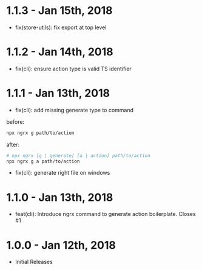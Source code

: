 # 1.1.3 - Jan 15th, 2018

* fix(store-utils): fix export at top level

# 1.1.2 - Jan 14th, 2018

* fix(cli): ensure action type is valid TS identifier

# 1.1.1 - Jan 13th, 2018

* fix(cli): add missing generate type to command

before:

```sh
npx ngrx g path/to/action
```

after:

```sh
# npx ngrx [g | generate] [a | action] path/to/action
npx ngrx g a path/to/action
```

* fix(cli): generate right file on windows

# 1.1.0 - Jan 13th, 2018

* feat(cli): Introduce ngrx command to generate action boilerplate. Closes #1

# 1.0.0 - Jan 12th, 2018

* Initial Releases

